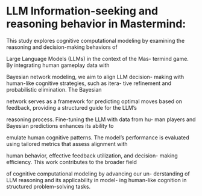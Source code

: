 # LLM Information-seeking and reasoning behavior  in Mastermind:
This study explores cognitive computational modeling by
examining the reasoning and decision-making behaviors of

Large Language Models (LLMs) in the context of the Mas-
termind game. By integrating human gameplay data with

Bayesian network modeling, we aim to align LLM decision-
making with human-like cognitive strategies, such as itera-
tive refinement and probabilistic elimination. The Bayesian

network serves as a framework for predicting optimal moves
based on feedback, providing a structured guide for the LLM’s

reasoning process. Fine-tuning the LLM with data from hu-
man players and Bayesian predictions enhances its ability to

emulate human cognitive patterns. The model’s performance
is evaluated using tailored metrics that assess alignment with

human behavior, effective feedback utilization, and decision-
making efficiency. This work contributes to the broader field

of cognitive computational modeling by advancing our un-
derstanding of LLM reasoning and its applicability in model-
ing human-like cognition in structured problem-solving tasks.

